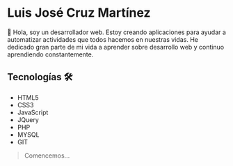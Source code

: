 # Luis José Cruz Martínez
👋 Hola, soy un desarrollador web. Estoy creando aplicaciones para ayudar a automatizar actividades que todos hacemos en nuestras vidas. He dedicado gran parte de mi vida a aprender sobre desarrollo web y continuo aprendiendo constantemente.

## Tecnologías 🛠️
* HTML5
* CSS3
* JavaScript
* JQuery
* PHP
* MYSQL
* GIT

> Comencemos...
